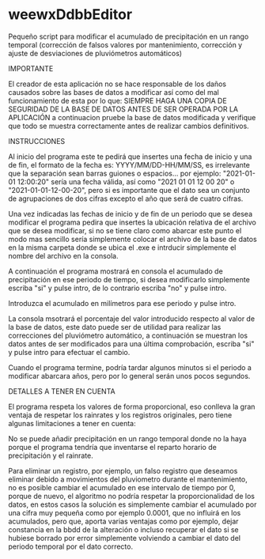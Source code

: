 # weewxDdbbEditor
Pequeño script para modificar el acumulado de precipitación en un rango temporal (corrección de falsos valores por mantenimiento, corrección y ajuste de desviaciones de pluviómetros automáticos)

IMPORTANTE

El creador de esta aplicación no se hace responsable de los daños causados sobre las bases de datos a modificar
así como del mal funcionamiento de esta por lo que:
SIEMPRE HAGA UNA COPIA DE SEGURIDAD DE LA BASE DE DATOS ANTES DE SER OPERADA POR LA APLICACIÓN
a continuacion pruebe la base de datos modificada y verifique que todo se muestra correctamente antes de realizar
cambios definitivos.



INSTRUCCIONES

Al inicio del programa este te pedirá que insertes una fecha de inicio y una de fin, el formato de la fecha es: 
YYYY/MM/DD-HH/MM/SS, es irrelevante que la separación sean barras guiones o espacios... 
por ejemplo: "2021-01-01 12:00:20" sería una fecha válida, así como "2021 01 01 12 00 20" o "2021-01-01-12-00-20", 
pero si es importante que el dato sea un conjunto de agrupaciones de dos cifras excepto el año que será de cuatro 
cifras.

Una vez indicadas las fechas de inicio y de fin de un periodo que se desea modificar el programa pedira que
insertes la ubicación relativa de el archivo que se desea modificar, si no se tiene claro como abarcar este punto
el modo mas sencillo sería simplemente colocar el archivo de la base de datos en la misma carpeta donde se ubica 
el .exe e intrducir simplemente el nombre del archivo en la consola.

A continuación el programa mostrará en consola el acumulado de precipitación en ese periodo de tiempo, si desea
modificarlo simplemente escriba "si" y pulse intro, de lo contrario escriba "no" y pulse intro.

Introduzca el acumulado en milímetros para ese periodo y pulse intro.

La consola msotrará el porcentaje del valor introducido respecto al valor de la base de datos, este dato puede ser
de utilidad para realizar las correcciones del pluviómetro automático, a continuación se muestran los datos antes
de ser modificados para una última comprobación, escriba "si" y pulse intro para efectuar el cambio.

Cuando el programa termine, podría tardar algunos minutos si el periodo a modificar abarcara años, pero por lo
general serán unos pocos segundos.



DETALLES A TENER EN CUENTA

El programa respeta los valores de forma proporcional, eso conlleva la gran ventaja de respetar los rainrates y los
registros originales, pero tiene algunas limitaciones a tener en cuenta:

No se puede añadir precipitación en un rango temporal donde no la haya porque el programa tendría que inventarse el 
reparto horario de precipitación y el rainrate.

Para eliminar un registro, por ejemplo, un falso registro que deseamos eliminar debido a movimientos del pluviometro 
durante el mantenimiento, no es posible cambiar el acumulado en ese intervalo de tiempo por 0, porque de nuevo, el 
algoritmo no podría respetar la proporcionalidad de los datos, en estos casos la solución es simplemente cambiar el 
acumulado por una cifra muy pequeña como por ejemplo 0.0001, que no influirá en los acumulados, pero que, aporta 
varias ventajas como por ejemplo, dejar constancia en la bbdd de la alteración o incluso recuperar el dato si se 
hubiese borrado por error simplemente volviendo a cambiar el dato del periodo temporal por el dato correcto.

